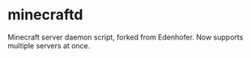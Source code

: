 # minecraftd
Minecraft server daemon script, forked from Edenhofer. Now supports multiple servers at once.
